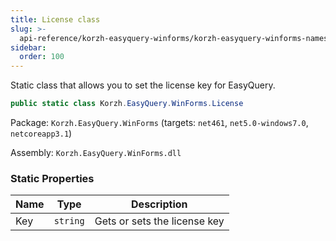 ```yaml
---
title: License class
slug: >-
  api-reference/korzh-easyquery-winforms/korzh-easyquery-winforms-namespace/license-class
sidebar:
  order: 100
---
```


Static class that allows you to set the license key for EasyQuery.
```csharp
public static class Korzh.EasyQuery.WinForms.License

```
Package: `Korzh.EasyQuery.WinForms` (targets: `net461`, `net5.0-windows7.0`, `netcoreapp3.1`)

Assembly: `Korzh.EasyQuery.WinForms.dll`

### Static Properties

| Name | Type | Description | 
| --- | --- | --- | 
| Key | `string` | Gets or sets the license key |
